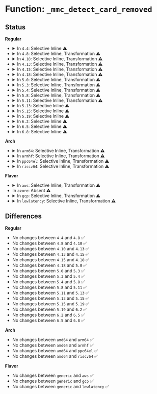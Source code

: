 # Function: <code>_mmc_detect_card_removed</code>

## Status
<b>Regular</b>
<ul>
<li>
<details>
<summary>In <code>4.4</code>: Selective Inline ⚠️</summary>

```c
int _mmc_detect_card_removed(struct mmc_host *host);
```

**Collision:** Unique Global

**Inline:** Selective

**Transformation:** False

**Instances:**

```
In drivers/mmc/core/core.c (ffffffff816c0da0)
Location: drivers/mmc/core/core.c:2497
Inline: True
Direct callers:
  - drivers/mmc/core/sdio.c:mmc_sdio_detect
```
**Symbols:**

```
ffffffff816c0da0-ffffffff816c0e8e: _mmc_detect_card_removed (STB_GLOBAL)
```
</details>
</li>
<li>
<details>
<summary>In <code>4.8</code>: Selective Inline, Transformation ⚠️</summary>

```c
int _mmc_detect_card_removed(struct mmc_host *host);
```

**Collision:** Unique Global

**Inline:** Selective

**Transformation:** True

**Instances:**

```
In drivers/mmc/core/core.c (ffffffff817204e0)
Location: drivers/mmc/core/core.c:2561
Inline: True
Direct callers:
  - drivers/mmc/core/sdio.c:mmc_sdio_detect
```
**Symbols:**

```
ffffffff817204e0-ffffffff817205a3: _mmc_detect_card_removed.part.31 (STB_LOCAL)
ffffffff81723bb0-ffffffff81723bde: _mmc_detect_card_removed (STB_GLOBAL)
```
</details>
</li>
<li>
<details>
<summary>In <code>4.10</code>: Selective Inline, Transformation ⚠️</summary>

```c
int _mmc_detect_card_removed(struct mmc_host *host);
```

**Collision:** Unique Global

**Inline:** Selective

**Transformation:** True

**Instances:**

```
In drivers/mmc/core/core.c (ffffffff81752d70)
Location: drivers/mmc/core/core.c:2659
Inline: True
Direct callers:
  - drivers/mmc/core/sdio.c:mmc_sdio_detect
```
**Symbols:**

```
ffffffff81752d70-ffffffff81752e33: _mmc_detect_card_removed.part.36 (STB_LOCAL)
ffffffff81756a70-ffffffff81756a9e: _mmc_detect_card_removed (STB_GLOBAL)
```
</details>
</li>
<li>
<details>
<summary>In <code>4.13</code>: Selective Inline, Transformation ⚠️</summary>

```c
int _mmc_detect_card_removed(struct mmc_host *host);
```

**Collision:** Unique Global

**Inline:** Selective

**Transformation:** True

**Instances:**

```
In drivers/mmc/core/core.c (ffffffff81771406)
Location: drivers/mmc/core/core.c:2492
Inline: True
Inline callers:
  - drivers/mmc/core/core.c:mmc_detect_card_removed
Direct callers:
  - drivers/mmc/core/core.c:mmc_detect_card_removed
```
**Symbols:**

```
ffffffff817712e0-ffffffff817713a3: _mmc_detect_card_removed.part.34 (STB_LOCAL)
ffffffff817749c0-ffffffff817749ec: _mmc_detect_card_removed (STB_GLOBAL)
```
</details>
</li>
<li>
<details>
<summary>In <code>4.15</code>: Selective Inline, Transformation ⚠️</summary>

```c
int _mmc_detect_card_removed(struct mmc_host *host);
```

**Collision:** Unique Global

**Inline:** Selective

**Transformation:** True

**Instances:**

```
In drivers/mmc/core/core.c (ffffffff817e7316)
Location: drivers/mmc/core/core.c:2698
Inline: True
Inline callers:
  - drivers/mmc/core/core.c:mmc_detect_card_removed
Direct callers:
  - drivers/mmc/core/core.c:mmc_detect_card_removed
```
**Symbols:**

```
ffffffff817e71f0-ffffffff817e72bc: _mmc_detect_card_removed.part.36 (STB_LOCAL)
ffffffff817eac10-ffffffff817eac3c: _mmc_detect_card_removed (STB_GLOBAL)
```
</details>
</li>
<li>
<details>
<summary>In <code>4.18</code>: Selective Inline, Transformation ⚠️</summary>

```c
int _mmc_detect_card_removed(struct mmc_host *host);
```

**Collision:** Unique Global

**Inline:** Selective

**Transformation:** True

**Instances:**

```
In drivers/mmc/core/core.c (ffffffff81830c8f)
Location: drivers/mmc/core/core.c:2533
Inline: True
Inline callers:
  - drivers/mmc/core/core.c:mmc_detect_card_removed
Direct callers:
  - drivers/mmc/core/core.c:mmc_detect_card_removed
```
**Symbols:**

```
ffffffff81830b20-ffffffff81830be6: _mmc_detect_card_removed.part.35 (STB_LOCAL)
ffffffff81833b70-ffffffff81833b9c: _mmc_detect_card_removed (STB_GLOBAL)
```
</details>
</li>
<li>
<details>
<summary>In <code>5.0</code>: Selective Inline, Transformation ⚠️</summary>

```c
int _mmc_detect_card_removed(struct mmc_host *host);
```

**Collision:** Unique Global

**Inline:** Selective

**Transformation:** True

**Instances:**

```
In drivers/mmc/core/core.c (ffffffff8185cf0f)
Location: drivers/mmc/core/core.c:2522
Inline: True
Inline callers:
  - drivers/mmc/core/core.c:mmc_detect_card_removed
Direct callers:
  - drivers/mmc/core/core.c:mmc_detect_card_removed
```
**Symbols:**

```
ffffffff8185cda0-ffffffff8185ce66: _mmc_detect_card_removed.part.37 (STB_LOCAL)
ffffffff8185fb00-ffffffff8185fb2c: _mmc_detect_card_removed (STB_GLOBAL)
```
</details>
</li>
<li>
<details>
<summary>In <code>5.3</code>: Selective Inline, Transformation ⚠️</summary>

```c
int _mmc_detect_card_removed(struct mmc_host *host);
```

**Collision:** Unique Global

**Inline:** Selective

**Transformation:** True

**Instances:**

```
In drivers/mmc/core/core.c (ffffffff818a0880)
Location: drivers/mmc/core/core.c:2210
Inline: True
Inline callers:
  - drivers/mmc/core/core.c:mmc_detect_card_removed
Direct callers:
  - drivers/mmc/core/core.c:mmc_detect_card_removed
```
**Symbols:**

```
ffffffff818a0730-ffffffff818a07f6: _mmc_detect_card_removed.part.0 (STB_LOCAL)
ffffffff818a3680-ffffffff818a36ac: _mmc_detect_card_removed (STB_GLOBAL)
```
</details>
</li>
<li>
<details>
<summary>In <code>5.4</code>: Selective Inline, Transformation ⚠️</summary>

```c
int _mmc_detect_card_removed(struct mmc_host *host);
```

**Collision:** Unique Global

**Inline:** Selective

**Transformation:** True

**Instances:**

```
In drivers/mmc/core/core.c (ffffffff818d5a5d)
Location: drivers/mmc/core/core.c:2212
Inline: True
Inline callers:
  - drivers/mmc/core/core.c:mmc_detect_card_removed
Direct callers:
  - drivers/mmc/core/core.c:mmc_detect_card_removed
```
**Symbols:**

```
ffffffff818d58e0-ffffffff818d59a6: _mmc_detect_card_removed.part.0 (STB_LOCAL)
ffffffff818d5bd0-ffffffff818d5bfc: _mmc_detect_card_removed (STB_GLOBAL)
```
</details>
</li>
<li>
<details>
<summary>In <code>5.8</code>: Selective Inline, Transformation ⚠️</summary>

```c
int _mmc_detect_card_removed(struct mmc_host *host);
```

**Collision:** Unique Global

**Inline:** Selective

**Transformation:** True

**Instances:**

```
In drivers/mmc/core/core.c (ffffffff819a83fe)
Location: drivers/mmc/core/core.c:2160
Inline: True
Inline callers:
  - drivers/mmc/core/core.c:mmc_detect_card_removed
Direct callers:
  - drivers/mmc/core/core.c:mmc_detect_card_removed
  - drivers/mmc/core/sdio.c:mmc_sdio_detect
```
**Symbols:**

```
ffffffff819a82c0-ffffffff819a8386: _mmc_detect_card_removed.part.0 (STB_LOCAL)
ffffffff819a8610-ffffffff819a863c: _mmc_detect_card_removed (STB_GLOBAL)
```
</details>
</li>
<li>
<details>
<summary>In <code>5.11</code>: Selective Inline, Transformation ⚠️</summary>

```c
int _mmc_detect_card_removed(struct mmc_host *host);
```

**Collision:** Unique Global

**Inline:** Selective

**Transformation:** True

**Instances:**

```
In drivers/mmc/core/core.c (ffffffff819a9e4e)
Location: drivers/mmc/core/core.c:2175
Inline: True
Inline callers:
  - drivers/mmc/core/core.c:mmc_detect_card_removed
Direct callers:
  - drivers/mmc/core/core.c:mmc_detect_card_removed
  - drivers/mmc/core/sdio.c:mmc_sdio_detect
```
**Symbols:**

```
ffffffff819a9ce0-ffffffff819a9ddc: _mmc_detect_card_removed.part.0 (STB_LOCAL)
ffffffff819ab6c0-ffffffff819ab6ec: _mmc_detect_card_removed (STB_GLOBAL)
```
</details>
</li>
<li>
<details>
<summary>In <code>5.13</code>: Selective Inline ⚠️</summary>

```c
int _mmc_detect_card_removed(struct mmc_host *host);
```

**Collision:** Unique Global

**Inline:** Selective

**Transformation:** False

**Instances:**

```
In drivers/mmc/core/core.c (ffffffff8198fb70)
Location: drivers/mmc/core/core.c:2101
Inline: True
Direct callers:
  - drivers/mmc/core/core.c:mmc_detect_card_removed
  - drivers/mmc/core/sdio.c:mmc_sdio_detect
```
**Symbols:**

```
ffffffff8198fb70-ffffffff8198fc8f: _mmc_detect_card_removed (STB_GLOBAL)
```
</details>
</li>
<li>
<details>
<summary>In <code>5.15</code>: Selective Inline ⚠️</summary>

```c
int _mmc_detect_card_removed(struct mmc_host *host);
```

**Collision:** Unique Global

**Inline:** Selective

**Transformation:** False

**Instances:**

```
In drivers/mmc/core/core.c (ffffffff81a3b2e0)
Location: drivers/mmc/core/core.c:2086
Inline: True
Direct callers:
  - drivers/mmc/core/core.c:mmc_detect_card_removed
  - drivers/mmc/core/sdio.c:mmc_sdio_detect
```
**Symbols:**

```
ffffffff81a3b2e0-ffffffff81a3b3f9: _mmc_detect_card_removed (STB_GLOBAL)
```
</details>
</li>
<li>
<details>
<summary>In <code>5.19</code>: Selective Inline ⚠️</summary>

```c
int _mmc_detect_card_removed(struct mmc_host *host);
```

**Collision:** Unique Global

**Inline:** Selective

**Transformation:** False

**Instances:**

```
In drivers/mmc/core/core.c (ffffffff81ba8240)
Location: drivers/mmc/core/core.c:2088
Inline: True
Direct callers:
  - drivers/mmc/core/core.c:mmc_detect_card_removed
  - drivers/mmc/core/sdio.c:mmc_sdio_detect
```
**Symbols:**

```
ffffffff81ba8240-ffffffff81ba8359: _mmc_detect_card_removed (STB_GLOBAL)
```
</details>
</li>
<li>
<details>
<summary>In <code>6.2</code>: Selective Inline ⚠️</summary>

```c
int _mmc_detect_card_removed(struct mmc_host *host);
```

**Collision:** Unique Global

**Inline:** Selective

**Transformation:** False

**Instances:**

```
In drivers/mmc/core/core.c (ffffffff81d4aa60)
Location: drivers/mmc/core/core.c:2100
Inline: True
Direct callers:
  - drivers/mmc/core/core.c:mmc_detect_card_removed
  - drivers/mmc/core/sdio.c:mmc_sdio_detect
```
**Symbols:**

```
ffffffff81d4aa60-ffffffff81d4ab8b: _mmc_detect_card_removed (STB_GLOBAL)
```
</details>
</li>
<li>
<details>
<summary>In <code>6.5</code>: Selective Inline ⚠️</summary>

```c
int _mmc_detect_card_removed(struct mmc_host *host);
```

**Collision:** Unique Global

**Inline:** Selective

**Transformation:** False

**Instances:**

```
In drivers/mmc/core/core.c (ffffffff81db52c0)
Location: drivers/mmc/core/core.c:2100
Inline: True
Direct callers:
  - drivers/mmc/core/core.c:mmc_detect_card_removed
  - drivers/mmc/core/sdio.c:mmc_sdio_detect
```
**Symbols:**

```
ffffffff81db52c0-ffffffff81db53fc: _mmc_detect_card_removed (STB_GLOBAL)
```
</details>
</li>
<li>
<details>
<summary>In <code>6.8</code>: Selective Inline ⚠️</summary>

```c
int _mmc_detect_card_removed(struct mmc_host *host);
```

**Collision:** Unique Global

**Inline:** Selective

**Transformation:** False

**Instances:**

```
In drivers/mmc/core/core.c (ffffffff81e6d710)
Location: drivers/mmc/core/core.c:2105
Inline: True
Direct callers:
  - drivers/mmc/core/core.c:mmc_detect_card_removed
  - drivers/mmc/core/sdio.c:mmc_sdio_detect
```
**Symbols:**

```
ffffffff81e6d710-ffffffff81e6d84c: _mmc_detect_card_removed (STB_GLOBAL)
```
</details>
</li>
</ul>
<b>Arch</b>
<ul>
<li>
<details>
<summary>In <code>arm64</code>: Selective Inline, Transformation ⚠️</summary>

```c
int _mmc_detect_card_removed(struct mmc_host *host);
```

**Collision:** Unique Global

**Inline:** Selective

**Transformation:** True

**Instances:**

```
In drivers/mmc/core/core.c (ffff800010b2f568)
Location: drivers/mmc/core/core.c:2212
Inline: True
Inline callers:
  - drivers/mmc/core/core.c:mmc_detect_card_removed
Direct callers:
  - drivers/mmc/core/core.c:mmc_detect_card_removed
```
**Symbols:**

```
ffff800010b2f418-ffff800010b2f504: _mmc_detect_card_removed.part.0 (STB_LOCAL)
ffff800010b2f778-ffff800010b2f7c8: _mmc_detect_card_removed (STB_GLOBAL)
```
</details>
</li>
<li>
<details>
<summary>In <code>armhf</code>: Selective Inline, Transformation ⚠️</summary>

```c
int _mmc_detect_card_removed(struct mmc_host *host);
```

**Collision:** Unique Global

**Inline:** Selective

**Transformation:** True

**Instances:**

```
In drivers/mmc/core/core.c (c0c0a754)
Location: drivers/mmc/core/core.c:2212
Inline: True
```
**Symbols:**

```
c0c0a754-c0c0a840: _mmc_detect_card_removed.part.0 (STB_LOCAL)
c0c0aa7c-c0c0aab8: _mmc_detect_card_removed (STB_GLOBAL)
```
</details>
</li>
<li>
<details>
<summary>In <code>ppc64el</code>: Selective Inline, Transformation ⚠️</summary>

```c
int _mmc_detect_card_removed(struct mmc_host *host);
```

**Collision:** Unique Global

**Inline:** Selective

**Transformation:** True

**Instances:**

```
In drivers/mmc/core/core.c (c000000000c29104)
Location: drivers/mmc/core/core.c:2212
Inline: True
Inline callers:
  - drivers/mmc/core/core.c:mmc_detect_card_removed
Direct callers:
  - drivers/mmc/core/core.c:mmc_detect_card_removed
  - drivers/mmc/core/sdio.c:mmc_sdio_detect
```
**Symbols:**

```
c000000000c28ea0-c000000000c28ff8: _mmc_detect_card_removed.part.0 (STB_LOCAL)
c000000000c292e0-c000000000c29318: _mmc_detect_card_removed (STB_GLOBAL)
```
</details>
</li>
<li>
<details>
<summary>In <code>riscv64</code>: Selective Inline, Transformation ⚠️</summary>

```c
int _mmc_detect_card_removed(struct mmc_host *host);
```

**Collision:** Unique Global

**Inline:** Selective

**Transformation:** True

**Instances:**

```
In drivers/mmc/core/core.c (ffffffe000705f9c)
Location: drivers/mmc/core/core.c:2212
Inline: True
Inline callers:
  - drivers/mmc/core/core.c:mmc_detect_card_removed
Direct callers:
  - drivers/mmc/core/core.c:mmc_detect_card_removed
  - drivers/mmc/core/sdio.c:mmc_sdio_detect
```
**Symbols:**

```
ffffffe000705e6c-ffffffe000705f40: _mmc_detect_card_removed.part.0 (STB_LOCAL)
ffffffe000708990-ffffffe0007089d6: _mmc_detect_card_removed (STB_GLOBAL)
```
</details>
</li>
</ul>
<b>Flavor</b>
<ul>
<li>
<details>
<summary>In <code>aws</code>: Selective Inline, Transformation ⚠️</summary>

```c
int _mmc_detect_card_removed(struct mmc_host *host);
```

**Collision:** Unique Global

**Inline:** Selective

**Transformation:** True

**Instances:**

```
In drivers/mmc/core/core.c (ffffffff8187941d)
Location: drivers/mmc/core/core.c:2212
Inline: True
Inline callers:
  - drivers/mmc/core/core.c:mmc_detect_card_removed
Direct callers:
  - drivers/mmc/core/core.c:mmc_detect_card_removed
```
**Symbols:**

```
ffffffff818792a0-ffffffff81879366: _mmc_detect_card_removed.part.0 (STB_LOCAL)
ffffffff81879590-ffffffff818795bc: _mmc_detect_card_removed (STB_GLOBAL)
```
</details>
</li>
<li>
In <code>azure</code>: Absent ⚠️
</li>
<li>
<details>
<summary>In <code>gcp</code>: Selective Inline, Transformation ⚠️</summary>

```c
int _mmc_detect_card_removed(struct mmc_host *host);
```

**Collision:** Unique Global

**Inline:** Selective

**Transformation:** True

**Instances:**

```
In drivers/mmc/core/core.c (ffffffff818ca8bd)
Location: drivers/mmc/core/core.c:2212
Inline: True
Inline callers:
  - drivers/mmc/core/core.c:mmc_detect_card_removed
Direct callers:
  - drivers/mmc/core/core.c:mmc_detect_card_removed
```
**Symbols:**

```
ffffffff818ca740-ffffffff818ca806: _mmc_detect_card_removed.part.0 (STB_LOCAL)
ffffffff818caa30-ffffffff818caa5c: _mmc_detect_card_removed (STB_GLOBAL)
```
</details>
</li>
<li>
<details>
<summary>In <code>lowlatency</code>: Selective Inline, Transformation ⚠️</summary>

```c
int _mmc_detect_card_removed(struct mmc_host *host);
```

**Collision:** Unique Global

**Inline:** Selective

**Transformation:** True

**Instances:**

```
In drivers/mmc/core/core.c (ffffffff818e73dd)
Location: drivers/mmc/core/core.c:2212
Inline: True
Inline callers:
  - drivers/mmc/core/core.c:mmc_detect_card_removed
Direct callers:
  - drivers/mmc/core/core.c:mmc_detect_card_removed
```
**Symbols:**

```
ffffffff818e7260-ffffffff818e7326: _mmc_detect_card_removed.part.0 (STB_LOCAL)
ffffffff818e7550-ffffffff818e757c: _mmc_detect_card_removed (STB_GLOBAL)
```
</details>
</li>
</ul>

## Differences
<b>Regular</b>
<ul>
<li>
No changes between <code>4.4</code> and <code>4.8</code> ✅
</li>
<li>
No changes between <code>4.8</code> and <code>4.10</code> ✅
</li>
<li>
No changes between <code>4.10</code> and <code>4.13</code> ✅
</li>
<li>
No changes between <code>4.13</code> and <code>4.15</code> ✅
</li>
<li>
No changes between <code>4.15</code> and <code>4.18</code> ✅
</li>
<li>
No changes between <code>4.18</code> and <code>5.0</code> ✅
</li>
<li>
No changes between <code>5.0</code> and <code>5.3</code> ✅
</li>
<li>
No changes between <code>5.3</code> and <code>5.4</code> ✅
</li>
<li>
No changes between <code>5.4</code> and <code>5.8</code> ✅
</li>
<li>
No changes between <code>5.8</code> and <code>5.11</code> ✅
</li>
<li>
No changes between <code>5.11</code> and <code>5.13</code> ✅
</li>
<li>
No changes between <code>5.13</code> and <code>5.15</code> ✅
</li>
<li>
No changes between <code>5.15</code> and <code>5.19</code> ✅
</li>
<li>
No changes between <code>5.19</code> and <code>6.2</code> ✅
</li>
<li>
No changes between <code>6.2</code> and <code>6.5</code> ✅
</li>
<li>
No changes between <code>6.5</code> and <code>6.8</code> ✅
</li>
</ul>
<b>Arch</b>
<ul>
<li>
No changes between <code>amd64</code> and <code>arm64</code> ✅
</li>
<li>
No changes between <code>amd64</code> and <code>armhf</code> ✅
</li>
<li>
No changes between <code>amd64</code> and <code>ppc64el</code> ✅
</li>
<li>
No changes between <code>amd64</code> and <code>riscv64</code> ✅
</li>
</ul>
<b>Flavor</b>
<ul>
<li>
No changes between <code>generic</code> and <code>aws</code> ✅
</li>
<li>
No changes between <code>generic</code> and <code>gcp</code> ✅
</li>
<li>
No changes between <code>generic</code> and <code>lowlatency</code> ✅
</li>
</ul>
